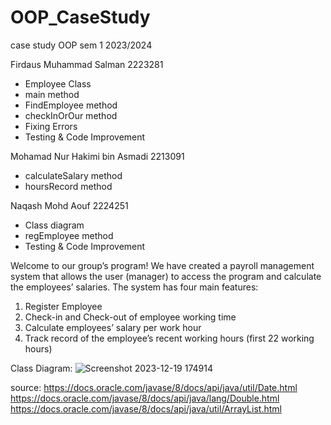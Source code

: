 # OOP_CaseStudy
case study OOP sem 1 2023/2024

Firdaus Muhammad Salman 2223281
- Employee Class
- main method
- FindEmployee method
- checkInOrOur method
- Fixing Errors
- Testing & Code Improvement
  
Mohamad Nur Hakimi bin Asmadi 2213091
- calculateSalary method
- hoursRecord method
  
Naqash Mohd Aouf 2224251
- Class diagram
- regEmployee method
- Testing & Code Improvement

Welcome to our group’s program! We have created a payroll management system that allows the user (manager) to access the program and calculate the employees’ salaries. The system has four main features:

1. Register Employee
2. Check-in and Check-out of employee working time
3. Calculate employees’ salary per work hour
4. Track record of the employee’s recent working hours (first 22 working hours)

Class Diagram: ![Screenshot 2023-12-19 174914](https://github.com/salmanfrds/OOP_CaseStudy/assets/153048665/d23f7118-9250-476a-a50c-14764b6f430d)


source:
https://docs.oracle.com/javase/8/docs/api/java/util/Date.html
https://docs.oracle.com/javase/8/docs/api/java/lang/Double.html
https://docs.oracle.com/javase/8/docs/api/java/util/ArrayList.html

